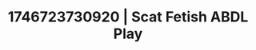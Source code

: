 ---
categories:
- Lustful narration
- Erotic focus
- AI-generated
- Erotic friction
- Candlelit scenes
- Pleasure activism
- ASMR
- Cosplay
image: /assets/images/1746723730920.png
layout: post
seo:
  description: Featured content with exclusive ABDL Play, Scat Fetish. HD images available.
  keywords: ABDL Play, Scat Fetish
  og_image: /assets/images/1746723730920.png
  schema_type: VisualArtwork
tags:
- ABDL Play
- Scat Fetish
- '#1746723730920'
title: 1746723730920 | Scat Fetish ABDL Play
---